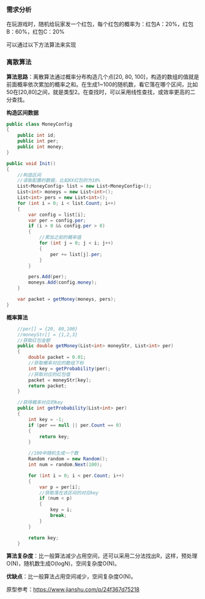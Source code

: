 ### 需求分析

在玩游戏时，随机给玩家发一个红包，每个红包的概率为：红包A：20%，红包B：60%，红包C：20%

可以通过以下方法算法来实现



### 离散算法

**算法思路**：离散算法通过概率分布构造几个点[20, 80, 100]，构造的数组的值就是前面概率依次累加的概率之和。在生成1~100的随机数，看它落在哪个区间，比如50在[20,80]之间，就是类型2。在查找时，可以采用线性查找，或效率更高的二分查找。

**构造区间数据**

```c#
public class MoneyConfig
{
    public int id;
    public int per;
    public int money;
}

public void Init()
{
    //构造区间
    //读取配置的数据，比如XX红包的为10%
    List<MoneyConfig> list = new List<MoneyConfig>();
    List<int> moneys = new List<int>();
    List<int> pers = new List<int>();
    for (int i = 0; i < list.Count; i++)
    {
        var config = list[i];
        var per = config.per;
        if (i > 0 && config.per > 0)
        {
            //累加之前的概率值
            for (int j = 0; j < i; j++)
            {
                per += list[j].per;
            }
        }

        pers.Add(per);
        moneys.Add(config.money);
    }

    var packet = getMoney(moneys, pers);
}

```

**概率算法**

```csharp
 	//per[] = {20, 80,100}
    //moneyStr[] = {1,2,3}
    //获取红包金额
    public double getMoney(List<int> moneyStr, List<int> per)
    {
        double packet = 0.01;
        //获取概率对应的数组下标
        int key = getProbability(per);
        //获取对应的红包值
        packet = moneyStr[key];
        return packet;
    }

    //获得概率对应的key
    public int getProbability(List<int> per)
    {
        int key = -1;
        if (per == null || per.Count == 0)
        {
            return key;
        }

        //100中随机生成一个数
        Random random = new Random();
        int num = random.Next(100);

        for (int i = 0; i < per.Count; i++)
        {
            var p = per[i];
            //获取落在该区间的对应key
            if (num < p)
            {
                key = i;
                break;
            }
        }

        return key;
    }
```



**算法复杂度**：比一般算法减少占用空间，还可以采用二分法找出R，这样，预处理O(N)，随机数生成O(logN)，空间复杂度O(N)。

**优缺点**：比一般算法占用空间减少，空间复杂度O(N)。

原型参考：https://www.jianshu.com/p/24f367d75218